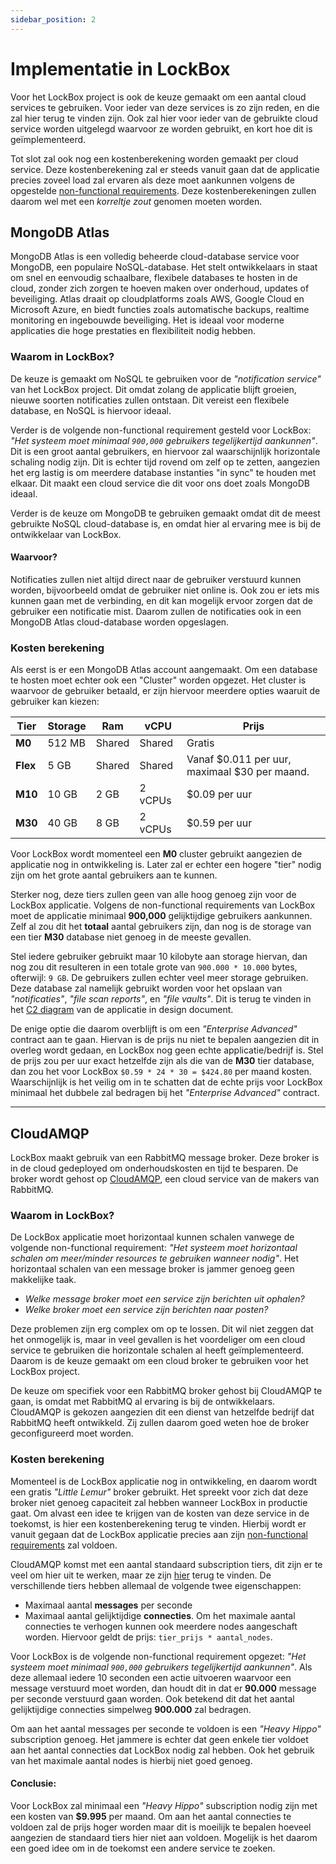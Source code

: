 ```yaml
---
sidebar_position: 2
---
```

# Implementatie in LockBox
Voor het LockBox project is ook de keuze gemaakt om een aantal cloud services te gebruiken. Voor ieder van deze services is zo zijn reden, en die zal hier terug te vinden zijn. Ook zal hier voor ieder van de gebruikte cloud service worden uitgelegd waarvoor ze worden gebruikt, en kort hoe dit is geïmplementeerd. 

Tot slot zal ook nog een kostenberekening worden gemaakt per cloud service. Deze kostenberekening zal er steeds vanuit gaan dat de applicatie precies zoveel load zal ervaren als deze moet aankunnen volgens de opgestelde [non-functional requirements](https://rikdgd.github.io/rikdegoede-s6-docs/docs/Application-Design/analyse-document#non-functional-requirements). Deze kostenberekeningen zullen daarom wel met een *korreltje zout* genomen moeten worden.

## MongoDB Atlas
MongoDB Atlas is een volledig beheerde cloud-database service voor MongoDB, een populaire NoSQL-database. Het stelt ontwikkelaars in staat om snel en eenvoudig schaalbare, flexibele databases te hosten in de cloud, zonder zich zorgen te hoeven maken over onderhoud, updates of beveiliging. Atlas draait op cloudplatforms zoals AWS, Google Cloud en Microsoft Azure, en biedt functies zoals automatische backups, realtime monitoring en ingebouwde beveiliging. Het is ideaal voor moderne applicaties die hoge prestaties en flexibiliteit nodig hebben.

### Waarom in LockBox?
De keuze is gemaakt om NoSQL te gebruiken voor de *"notification service"* van het LockBox project. Dit omdat zolang de applicatie blijft groeien, nieuwe soorten notificaties zullen ontstaan. Dit vereist een flexibele database, en NoSQL is hiervoor ideaal.

Verder is de volgende non-functional requirement gesteld voor LockBox: *"Het systeem moet minimaal `900,000` gebruikers tegelijkertijd aankunnen"*.
Dit is een groot aantal gebruikers, en hiervoor zal waarschijnlijk horizontale schaling nodig zijn. Dit is echter tijd rovend om zelf op te zetten, aangezien het erg lastig is om meerdere database instanties "in sync" te houden met elkaar. Dit maakt een cloud service die dit voor ons doet zoals MongoDB ideaal. 

Verder is de keuze om MongoDB te gebruiken gemaakt omdat dit de meest gebruikte NoSQL cloud-database is, en omdat hier al ervaring mee is bij de ontwikkelaar van LockBox.
#### Waarvoor?
Notificaties zullen niet altijd direct naar de gebruiker verstuurd kunnen worden, bijvoorbeeld omdat de gebruiker niet online is. Ook zou er iets mis kunnen gaan met de verbinding, en dit kan mogelijk ervoor zorgen dat de gebruiker een notificatie mist. Daarom zullen de notificaties ook in een MongoDB Atlas cloud-database worden opgeslagen.

### Kosten berekening
Als eerst is er een MongoDB Atlas account aangemaakt. Om een database te hosten moet echter ook een "Cluster" worden opgezet. Het cluster is waarvoor de gebruiker betaald, er zijn hiervoor meerdere opties waaruit de gebruiker kan kiezen:

| Tier     | Storage | Ram    | vCPU    | Prijs                                         |
| -------- | ------- | ------ | ------- | --------------------------------------------- |
| **M0**   | 512 MB  | Shared | Shared  | Gratis                                        |
| **Flex** | 5 GB    | Shared | Shared  | Vanaf $0.011 per uur, maximaal $30 per maand. |
| **M10**  | 10 GB   | 2 GB   | 2 vCPUs | $0.09 per uur                                 |
| **M30**  | 40 GB   | 8 GB   | 2 vCPUs | $0.59 per uur                                 |

Voor LockBox wordt momenteel een **M0** cluster gebruikt aangezien de applicatie nog in ontwikkeling is. Later zal er echter een hogere "tier" nodig zijn om het grote aantal gebruikers aan te kunnen. 

Sterker nog, deze tiers zullen geen van alle hoog genoeg zijn voor de LockBox applicatie. Volgens de non-functional requirements van LockBox moet de applicatie minimaal **900,000** gelijktijdige gebruikers aankunnen. Zelf al zou dit het **totaal** aantal gebruikers zijn, dan nog is de storage van een tier **M30** database niet genoeg in de meeste gevallen. 

Stel iedere gebruiker gebruikt maar 10 kilobyte aan storage hiervan, dan nog zou dit resulteren in een totale grote van `900.000 * 10.000` bytes, ofterwijl: `9 GB`. De gebruikers zullen echter veel meer storage gebruiken. Deze database zal namelijk gebruikt worden voor het opslaan van *"notificaties"*, *"file scan reports"*, en *"file vaults"*. Dit is terug te vinden in het [C2 diagram](https://rikdgd.github.io/rikdegoede-s6-docs/docs/Application-Design/Design-Document#c2---containerdiagram) van de applicatie in design document.

De enige optie die daarom overblijft is om een *"Enterprise Advanced"* contract aan te gaan. Hiervan is de prijs nu niet te bepalen aangezien dit in overleg wordt gedaan, en LockBox nog geen echte applicatie/bedrijf is. Stel de prijs zou per uur exact hetzelfde zijn als die van de **M30** tier database, dan zou het voor LockBox `$0.59 * 24 * 30 = $424.80` per maand kosten. Waarschijnlijk is het veilig om in te schatten dat de echte prijs voor LockBox minimaal het dubbele zal bedragen bij het *"Enterprise Advanced"* contract. 

---
## CloudAMQP
LockBox maakt gebruik van een RabbitMQ message broker. Deze broker is in de cloud gedeployed om onderhoudskosten en tijd te besparen. De broker wordt gehost op [CloudAMQP](https://www.cloudamqp.com/), een cloud service van de makers van RabbitMQ. 

### Waarom in LockBox?
De LockBox applicatie moet horizontaal kunnen schalen vanwege de volgende non-functional requirement: *"Het systeem moet horizontaal schalen om meer/minder resources te gebruiken wanneer nodig"*. Het horizontaal schalen van een message broker is jammer genoeg geen makkelijke taak. 

- *Welke message broker moet een service zijn berichten uit ophalen?*
- *Welke broker moet een service zijn berichten naar posten?*

Deze problemen zijn erg complex om op te lossen. Dit wil niet zeggen dat het onmogelijk is, maar in veel gevallen is het voordeliger om een cloud service te gebruiken die horizontale schalen al heeft geïmplementeerd. Daarom is de keuze gemaakt om een cloud broker te gebruiken voor het LockBox project. 

De keuze om specifiek voor een RabbitMQ broker gehost bij CloudAMQP te gaan, is omdat met RabbitMQ al ervaring is bij de ontwikkelaars. CloudAMQP is gekozen aangezien dit een dienst van hetzelfde bedrijf dat RabbitMQ heeft ontwikkeld. Zij zullen daarom goed weten hoe de broker geconfigureerd moet worden. 

### Kosten berekening
Momenteel is de LockBox applicatie nog in ontwikkeling, en daarom wordt een gratis *"Little Lemur"* broker gebruikt. Het spreekt voor zich dat deze broker niet genoeg capaciteit zal hebben wanneer LockBox in productie gaat. Om alvast een idee te krijgen van de kosten van deze service in de toekomst, is hier een kostenberekening terug te vinden. Hierbij wordt er vanuit gegaan dat de LockBox applicatie precies aan zijn [non-functional requirements](https://rikdgd.github.io/rikdegoede-s6-docs/docs/Application-Design/analyse-document#non-functional-requirements) zal voldoen. 

CloudAMQP komst met een aantal standaard subscription tiers, dit zijn er te veel om hier uit te werken, maar ze zijn [hier](https://www.cloudamqp.com/plans.html#rmq) terug te vinden. De verschillende tiers hebben allemaal de volgende twee eigenschappen:
- Maximaal aantal **messages** per seconde
- Maximaal aantal gelijktijdige **connecties**.
Om het maximale aantal connecties te verhogen kunnen ook meerdere nodes aangeschaft worden. Hiervoor geldt de prijs: `tier_prijs * aantal_nodes`.

Voor LockBox is de volgende non-functional requirement opgezet: *"Het systeem moet minimaal `900,000` gebruikers tegelijkertijd aankunnen"*. Als deze allemaal iedere 10 seconden een actie uitvoeren waarvoor een message verstuurd moet worden, dan houdt dit in dat er **90.000** message per seconde verstuurd gaan worden. Ook betekend dit dat het aantal gelijktijdige connecties simpelweg **900.000** zal bedragen. 

Om aan het aantal messages per seconde te voldoen is een *"Heavy Hippo"* subscription genoeg. Het jammere is echter dat geen enkele tier voldoet aan het aantal connecties dat LockBox nodig zal hebben. Ook het gebruik van het maximale aantal nodes is hierbij niet goed genoeg.

#### Conclusie: 
Voor LockBox zal minimaal een *"Heavy Hippo"* subscription nodig zijn met een kosten van **$9.995** per maand. Om aan het aantal connecties te voldoen zal de prijs hoger worden maar dit is moeilijk te bepalen hoeveel aangezien de standaard tiers hier niet aan voldoen. Mogelijk is het daarom een goed idee om in de toekomst een andere service te zoeken.